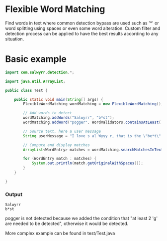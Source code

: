 # Flexible Word Matching
 Find words in text where common detection bypass are used such as '*' or word splitting using spaces or even some word alteration.
 Custom filter and detection process can be applied to have the best results according to any situation.

# Basic example

```Java
import com.salwyrr.detection.*;

import java.util.ArrayList;

public class Test {

    public static void main(String[] args) {
        FlexibleWordMatching wordMatching = new FlexibleWordMatching();

        // Add words to detect
        wordMatching.addWords("Salwyrr", "b*st");
        wordMatching.addWord("pogger", WordValidators.containsAtLeast('g', 2));

        // Source text, here a user message
        String userMessage = "I love s al Wyyy r, that is the \"be*t\" thing ever, #poger";

        // Compute and display matches
        ArrayList<WordEntry> matches = wordMatching.searchMatchesInText(userMessage);

        for (WordEntry match : matches) {
            System.out.println(match.getOriginalWithSpaces());
        }
    }

}
```

### Output

```
Salwyrr
b*st
```
pogger is not detected because we added the condition that "at least 2 'g' are needed to be detected", otherwise it would be detected.

More complex example can be found in test/Test.java